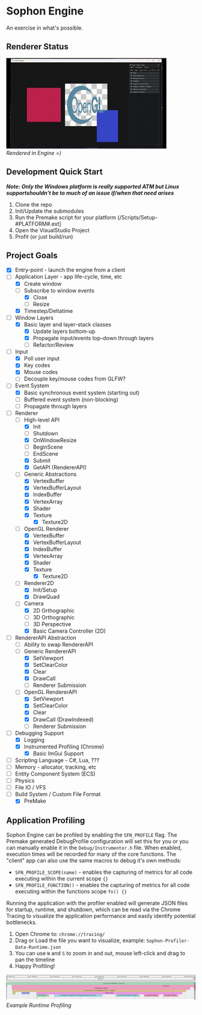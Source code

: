 # Sophon Engine

An exercise in what's possible.

## Renderer Status

![RendererScreenshot](./Docs/Img/Renderer.gif)  
*Rendered in Engine =)*

## Development Quick Start
***Note: Only the Windows platform is really supported ATM but Linux supportshouldn't be to much of an issue if/when that need arises***
1. Clone the repo
2. Init/Update the submodules
3. Run the Premake script for your platform (/Scripts/Setup-#PLATFORM#.ext]
4. Open the VisualStudio Project
5. Profit (or just build/run)

## Project Goals
- [x] Entry-point - launch the engine from a client
- [ ] Application Layer - app life-cycle, time, etc
	- [x] Create window
	- [ ] Subscribe to window events
		- [x] Close
		- [ ] Resize
  - [x] Timestep/Deltatime
- [ ] Window Layers
  - [x] Basic layer and layer-stack classes
	- [x] Update layers bottom-up
	- [x] Propagate input/events top-down through layers
	- [ ] Refactor/Review
- [ ] Input
  - [x] Poll user input
  - [x] Key codes
  - [x] Mouse codes
  - [ ] Decouple key/mouse codes from GLFW?
- [ ] Event System
	- [x] Basic synchronous event system (starting out)
	- [ ] Buffered event system (non-blocking)
	- [ ] Propagate through layers
- [ ] Renderer
  - [ ] High-level API
    - [x] Init
    - [ ] Shutdown
    - [x] OnWindowResize
    - [ ] BeginScene
    - [ ] EndScene
    - [x] Submit
    - [x] GetAPI (RendererAPI)
  - [ ] Generic Abstractions
    - [x] VertexBuffer
    - [x] VertexBufferLayout
    - [x] IndexBuffer
    - [x] VertexArray
    - [x] Shader
    - [x] Texture
      - [x] Texture2D
  - [ ] OpenGL Renderer
    - [x] VertexBuffer
    - [x] VertexBufferLayout
    - [x] IndexBuffer
    - [x] VertexArray
    - [x] Shader
    - [x] Texture
      - [x] Texture2D
  - [ ] Renderer2D
    - [x] Init/Setup
    - [x] DrawQuad
  - [ ] Camera
    - [x] 2D Orthographic
    - [ ] 3D Orthographic
    - [ ] 3D Perspective
    - [x] Basic Camera Controller (2D)
- [ ] RendererAPI Abstraction
  - [ ] Ability to swap RendererAPI
  - [ ] Generic RendererAPI
    - [x] SetViewport 
    - [x] SetClearColor
    - [x] Clear
    - [x] DrawCall
    - [ ] Renderer Submission
  - [ ] OpenGL RendererAPI
    - [x] SetViewport 
    - [x] SetClearColor
    - [x] Clear
    - [x] DrawCall (DrawIndexed)
    - [ ] Renderer Submission
- [ ] Debugging Support
	- [x] Logging
  - [x] Instrumented Profiling (Chrome)
	- [x] Basic ImGui Support
- [ ] Scripting Language - C#, Lua, ???
- [ ] Memory - allocator, tracking, etc
- [ ] Entity Component System (ECS)
- [ ] Physics
- [ ] File IO / VFS
- [ ] Build System / Custom File Format
	- [x] PreMake

## Application Profiling
Sophon Engine can be profiled by enabling the `SFN_PROFILE` flag. The Premake generated DebugProfile configuration will set this for you or you can manually enable it in the `Debug/Instrumentor.h` file. When enabled, execution times will be recorded for many of the core functions. The "client" app can also use the same macros to debug it's own methods:
* `SFN_PROFILE_SCOPE(name)` - enables the capturing of metrics for all code executing within the current scope `{}`
* `SFN_PROFILE_FUNCTION()` - enables the capturing of metrics for all code executing within the functions scope `fn() {}`

Running the application with the profiler enabled will generate JSON files for startup, runtime, and shutdown, which can be read via the Chrome Tracing to visualize the application performance and easily identify potential bottlenecks.
1. Open Chrome to: `chrome://tracing/`
2. Drag or Load the file you want to visualize, example: `Sophon-Profiler-Data-Runtime.json`
3. You can use `W` and `S` to zoom in and out, mouse left-click and drag to pan the timeline
4. Happy Profiling!

![RendererScreenshot](./Docs/Img/intrumentor-profiling.png)  
*Example Runtime Profiling*
